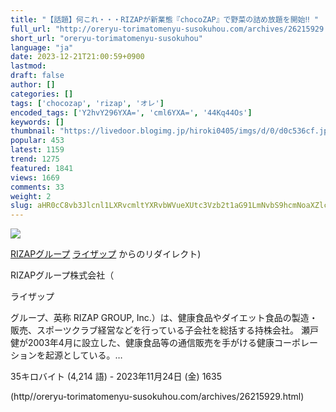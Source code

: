 ```yaml
---
title: "【話題】何これ・・・RIZAPが新業態『chocoZAP』で野菜の詰め放題を開始‼ "
full_url: "http://oreryu-torimatomenyu-susokuhou.com/archives/26215929.html"
short_url: "oreryu-torimatomenyu-susokuhou"
language: "ja"
date: 2023-12-21T21:00:59+0900
lastmod: 
draft: false
author: []
categories: []
tags: ['chocozap', 'rizap', 'オレ']
encoded_tags: ['Y2hvY296YXA=', 'cml6YXA=', '44Kq44Os']
keywords: []
thumbnail: "https://livedoor.blogimg.jp/hiroki0405/imgs/d/0/d0c536cf.jpg"
popular: 453
latest: 1159
trend: 1275
featured: 1841
views: 1669
comments: 33
weight: 2
slug: aHR0cC8vb3Jlcnl1LXRvcmltYXRvbWVueXUtc3Vzb2t1aG91LmNvbS9hcmNoaXZlcy8yNjIxNTkyOS5odG1s
---
```


![](https://livedoor.blogimg.jp/hiroki0405/imgs/d/0/d0c536cf.jpg)

<div><a title='RIZAPグループ' href='https//ja.wikipedia.org/wiki/RIZAP%E3%82%B0%E3%83%AB%E3%83%BC%E3%83%97' target='_blank'>RIZAPグループ</a> <span class='searchalttitle'><a></a><span><a title='ライザップ' class='mw-redirect' href='https//ja.wikipedia.org/wiki/%E3%83%A9%E3%82%A4%E3%82%B6%E3%83%83%E3%83%97' target='_blank'><span>ライザップ</span></a> からのリダイレクト)</span></span><p class='searchresult'>RIZAPグループ株式会社（<p>ライザップ</p>グループ、英称 RIZAP GROUP, Inc.）は、健康食品やダイエット食品の製造・販売、スポーツクラブ経営などを行っている子会社を総括する持株会社。 瀬戸健が2003年4月に設立した、健康食品等の通信販売を手がける健康コーポレーションを起源としている。…</p> <p class='mw-search-result-data'>35キロバイト (4,214 語) - 2023年11月24日 (金) 1635</p></div>

(http//oreryu-torimatomenyu-susokuhou.com/archives/26215929.html)
